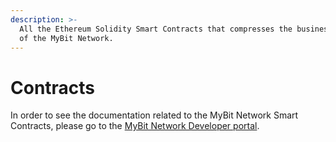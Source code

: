 ```yaml
---
description: >-
  All the Ethereum Solidity Smart Contracts that compresses the business logic
  of the MyBit Network.
---
```


# Contracts

In order to see the documentation related to the MyBit Network Smart Contracts, please go to the [MyBit Network Developer portal](https://developer.mybit.io/network).


